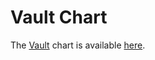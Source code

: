 # Vault Chart

The [Vault](https://www.vaultproject.io/) chart is available [here](https://github.com/banzaicloud/bank-vaults/tree/master/charts/vault).
